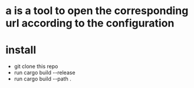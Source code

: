 # a is a tool to open the corresponding url according to the configuration

# install 
- git clone this repo
- run cargo build --release
- run cargo build --path .